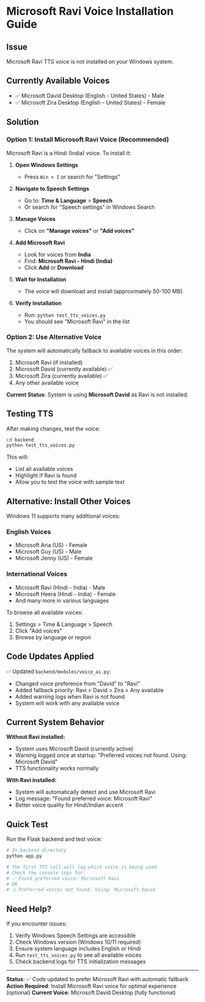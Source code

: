 # Microsoft Ravi Voice Installation Guide

## Issue
Microsoft Ravi TTS voice is not installed on your Windows system.

## Currently Available Voices
- ✅ Microsoft David Desktop (English - United States) - Male
- ✅ Microsoft Zira Desktop (English - United States) - Female

## Solution

### Option 1: Install Microsoft Ravi Voice (Recommended)

Microsoft Ravi is a Hindi (India) voice. To install it:

1. **Open Windows Settings**
   - Press `Win + I` or search for "Settings"

2. **Navigate to Speech Settings**
   - Go to: **Time & Language** > **Speech**
   - Or search for "Speech settings" in Windows Search

3. **Manage Voices**
   - Click on **"Manage voices"** or **"Add voices"**

4. **Add Microsoft Ravi**
   - Look for voices from **India**
   - Find: **Microsoft Ravi - Hindi (India)**
   - Click **Add** or **Download**

5. **Wait for Installation**
   - The voice will download and install (approximately 50-100 MB)

6. **Verify Installation**
   - Run: `python test_tts_voices.py`
   - You should see "Microsoft Ravi" in the list

### Option 2: Use Alternative Voice

The system will automatically fallback to available voices in this order:
1. Microsoft Ravi (if installed)
2. Microsoft David (currently available) ✅
3. Microsoft Zira (currently available) ✅
4. Any other available voice

**Current Status**: System is using **Microsoft David** as Ravi is not installed.

## Testing TTS

After making changes, test the voice:

```bash
cd backend
python test_tts_voices.py
```

This will:
- List all available voices
- Highlight if Ravi is found
- Allow you to test the voice with sample text

## Alternative: Install Other Voices

Windows 11 supports many additional voices:

### English Voices
- Microsoft Aria (US) - Female
- Microsoft Guy (US) - Male
- Microsoft Jenny (US) - Female

### International Voices
- Microsoft Ravi (Hindi - India) - Male
- Microsoft Heera (Hindi - India) - Female
- And many more in various languages

To browse all available voices:
1. Settings > Time & Language > Speech
2. Click "Add voices"
3. Browse by language or region

## Code Updates Applied

✅ Updated `backend/modules/voice_ai.py`:
- Changed voice preference from "David" to "Ravi"
- Added fallback priority: Ravi > David > Zira > Any available
- Added warning logs when Ravi is not found
- System will work with any available voice

## Current System Behavior

**Without Ravi installed:**
- System uses Microsoft David (currently active)
- Warning logged once at startup: "Preferred voices not found. Using: Microsoft David"
- TTS functionality works normally

**With Ravi installed:**
- System will automatically detect and use Microsoft Ravi
- Log message: "Found preferred voice: Microsoft Ravi"
- Better voice quality for Hindi/Indian accent

## Quick Test

Run the Flask backend and test voice:

```bash
# In backend directory
python app.py

# The first TTS call will log which voice is being used
# Check the console logs for:
# ✅ Found preferred voice: Microsoft Ravi
# OR
# ⚠️ Preferred voices not found. Using: Microsoft David
```

## Need Help?

If you encounter issues:
1. Verify Windows Speech Settings are accessible
2. Check Windows version (Windows 10/11 required)
3. Ensure system language includes English or Hindi
4. Run `test_tts_voices.py` to see all available voices
5. Check backend logs for TTS initialization messages

---

**Status**: ✅ Code updated to prefer Microsoft Ravi with automatic fallback
**Action Required**: Install Microsoft Ravi voice for optimal experience (optional)
**Current Voice**: Microsoft David Desktop (fully functional)
